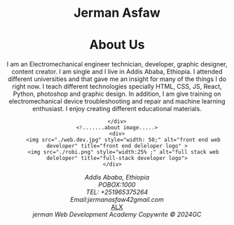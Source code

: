 <!DOCTYPE html>
<html lang="eng">
    <head>
      <meta charset="UTF-8"/>
      <meta http-equiv="refresh" content="3600">
      <meta name="viewport" content="width=device-width,
      initial-scale=1.0">
        <meta name="description"
        content="Hachalu Academy the best online academy to learn coding,
         graphic design and content creation"/>
         <meta name="keywords"
         content="web develop, graphic design, social media content creation"/>
         <meta name="author" content="Hachalu Academy"/>
       <title>Hachalu Academy
       </title>
       <!------------link from the out side-->
       <link rel="stylesheet" href="./css"/>
       <link rel="stylesheet" href="./javascript"/>
       <link
       rel="stylesheet"
       href="https://use.fontawesome.com/releases/v5.3.1/css/all.css"
       integrity="sha384-mzrmE5qonljUremFsqc01SB46JvROS7bZs3IO2EmfFsd15uHvIt+Y8vEf7N7fWAU"
       crossorigin="anonymous"
     />

</head>

   <body>
    <header>
      <h1 id="header-1" class="title">
              <span id="Hachalu">Jerman 
              </span>
              <span id="Academy"> Asfaw
      </span>
      </h1>
    <div>
    <h1 class="about-us">About Us</h1>
    <p>
    I am an Electromechanical engineer technician, developer, graphic designer, content creator. I am single and I live in Addis Ababa, Ethiopia.
    I attended different universities and that gave me an insight for many of the things I do right now. I teach different technologies 
    specially HTML, CSS, JS, React, Python, photoshop and graphic design. In addition, I am give training on electromechanical device troubleshooting and repair
    and machine learning enthusiast. I enjoy creating different educational materials. 
    </p>

    </div>
    <!.......about image.....>
    <div>
        <img src="./web.dev.jpg" style="width: 50;" alt="front end web developer" title="front end deleloper logo" >
        <img src="./robi.png" style="width:25% ;" alt="full stack web deleloper" title="full-stack developer logo">
    </div>   
<address>
  Addis Ababa, Ethiopia </br>
  POBOX:1000 </br>
  TEL: +251965375264 </br>
  Email:jermanasfaw42gmail.com
</address>

   <footer >
    <!.....about link...>
   <div>
    <a href="https://github.com/Jerman-A/Jerman-A.git" target="_blank"
      ><i class="fab fa-github-square"></i
    ></a>
    <a href="https://www.linkedin.com/in/jerman-asfaw-97637b206" target="_blank"
      ><i class="fab fa-linkedin"></i
    ></a>
    <a href="https://x.com/Robsanasfaw" target="_blank"
      ><i class="fab fa-twitter-square"></i
    ></a>
    <a href="https://member.theroom.com/profile/7b8893a7-bc10-429d-95f0-a442f3ffb384" target="_blank"> ALX </a>
  </div> 
    <em>
      jerman Web Development Academy Copywrite &copy; 2024GC
    </em>
   </footer>

   </body>
  
    
</html>
